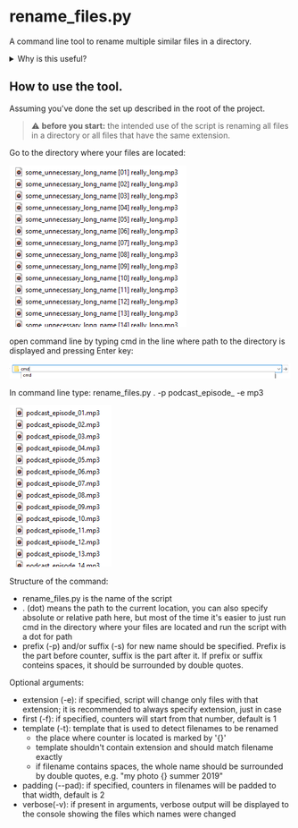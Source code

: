 # rename_files.py

A command line tool to rename multiple similar files in a directory.

<details>
  <summary>Why is this useful?</summary>

Sometimes you have a huge list of files (e.g. podcasts, photos) with the names you don't like. This tool allows you to change the names of the files easily.
</details>

## How to use the tool.
Assuming you've done the set up described in the root of the project.

> :warning: **before you start:** the intended use of the script is renaming all files in a directory or all files that have the same extension.

Go to the directory where your files are located:

![before renaming](../pictures/rename_01.png "before renaming")

open command line by typing cmd in the line where path to the directory is displayed and pressing Enter key:

![run cmd](../pictures/run_cmd.png "run cmd")

In command line type: rename_files.py . -p podcast_episode_ -e mp3

![after renaming](../pictures/rename_02.png "after renaming")

Structure of the command:
- rename_files.py is the name of the script
- . (dot) means the path to the current location, you can also specify absolute or relative path here, but most of the time it's easier to just run cmd in the directory where your files are located and run the script with a dot for path
- prefix (-p) and/or suffix (-s) for new name should be specified. Prefix is the part before counter, suffix is the part after it. If prefix or suffix conteins spaces, it should be surrounded by double quotes.

Optional arguments:
- extension (-e): if specified, script will change only files with that extension; it is recommended to always specify extension, just in case
- first (-f): if specified, counters will start from that number, default is 1
- template (-t): template that is used to detect filenames to be renamed
    - the place where counter is located is marked by '{}'
    - template shouldn't contain extension and should match filename exactly
    - if filename contains spaces, the whole name should be surrounded by double quotes, e.g. "my photo {} summer 2019"
- padding (--pad): if specified, counters in filenames will be padded to that width, default is 2
- verbose(-v): if present in arguments, verbose output will be displayed to the console showing the files which names were changed
